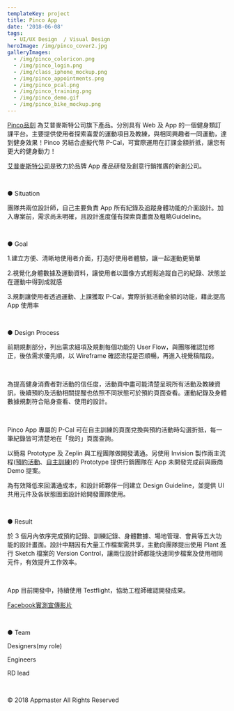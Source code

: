```yaml
---
templateKey: project
title: Pinco App
date: '2018-06-08'
tags:
  - UI/UX Design  / Visual Design
heroImage: /img/pinco_cover2.jpg
galleryImages:
  - /img/pinco_coloricon.png
  - /img/pinco_login.png
  - /img/class_iphone_mockup.png
  - /img/pinco_appointments.png
  - /img/pinco_pcal.png
  - /img/pinco_training.png
  - /img/pinco_demo.gif
  - /img/pinco_bike_mockup.png
---
```

[Pinco品刻](https://www.pinco.fit/) 為艾普麥斯特公司旗下產品。分別具有 Web 及 App 的一個健身類訂課平台。主要提供使用者探索喜愛的運動項目及教練，與相同興趣者一同運動，達到健身效果！Pinco 另結合虛擬代幣 P-Cal，可實際運用在訂課金額折抵，讓您有更大的健身動力！

[艾普麥斯特公司](https://www.appmaster.cc/)是致力於品牌 App 產品研發及創意行銷推廣的新創公司。

<br/>

● Situation

團隊共兩位設計師，自己主要負責 App 所有紀錄及追蹤身體功能的介面設計。加入專案前，需求尚未明確，且設計進度僅有探索頁畫面及粗略Guideline。

<br/>

● Goal

1.建立方便、清晰地使用者介面，打造好使用者體驗，讓一起運動更簡單

2.視覺化身體數據及運動資料，讓使用者以圖像方式輕鬆追蹤自己的紀錄、狀態並在運動中得到成就感

3.規劃讓使用者透過運動、上課獲取 P-Cal，實際折抵活動金額的功能，藉此提高 App 使用率

<br/>

● Design Process

前期規劃部分，列出需求細項及規劃每個功能的 User Flow，與團隊確認加修正，後依需求優先順，以 Wireframe 確認流程是否順暢，再進入視覺稿階段。

<br/>

為提高健身消費者對活動的信任度，活動頁中盡可能清楚呈現所有活動及教練資訊，後續預約及活動相關提醒也依照不同狀態可於預約頁面查看。運動紀錄及身體數據規劃符合貼身查看、使用的設計。

<br/>

Pinco App 專屬的 P-Cal 可在自主訓練的頁面兌換與預約活動時勾選折抵，每一筆紀錄皆可清楚地在「我的」頁面查詢。

以簡易 Prototype 及 Zeplin 與工程團隊做開發溝通。另使用 Invision 製作兩主流程([預約活動](https://invis.io/W2H7KHWPGT4)、[自主訓練](https://invis.io/D8HDFY69VXE#/292572899))的 Prototype 提供行銷團隊在 App 未開發完成前與廠商 Demo 提案。

為有效降低來回溝通成本，和設計師夥伴一同建立 Design Guideline，並提供 UI 共⽤元件及各狀態圖⾯設計給開發團隊使用。

<br/>

● Result

於 3 個月內依序完成預約記錄、訓練記錄、身體數據、場地管理、會員等五大功能的設計畫面。設計中期因有大量工作檔案需共享，主動向團隊提出使用 Plant 進行 Sketch 檔案的 Version Control，讓兩位設計師都能快速同步檔案及使用相同元件，有效提升工作效率。

<br/>

App 目前開發中，持續使用 Testflight，協助工程師確認開發成果。

[Facebook實測宣傳影片](https://www.facebook.com/Pincotw/videos/287699795107341/)

<br/>

● Team

Designers(my role)

Engineers

RD lead

<br/>

© 2018 Appmaster All Rights Reserved
